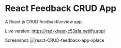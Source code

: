 # React Feedback CRUD App

A React.js CRUD feedback\review app.

Live version: https://rad-kheer-c53a1a.netlify.app/

Screenshot:
![react-CRUD-feedback-app-xplace](https://github.com/nimroddanielmaayan/feedback-app/assets/30357578/8b044867-7ee6-4212-9400-8a225da844e0)
